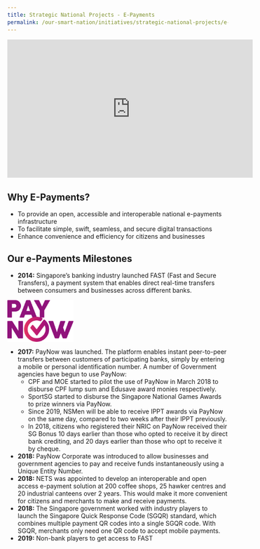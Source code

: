 ```yaml
---
title: Strategic National Projects - E-Payments
permalink: /our-smart-nation/initiatives/strategic-national-projects/e-payments
---
```


<iframe width="560" height="315" src="https://www.youtube.com/embed/1VmJm9imBp4" frameborder="0" allow="accelerometer; autoplay; clipboard-write; encrypted-media; gyroscope; picture-in-picture" allowfullscreen></iframe>

## Why E-Payments?

- To provide an open, accessible and interoperable national e-payments infrastructure
- To facilitate simple, swift, seamless, and secure digital transactions
- Enhance convenience and efficiency for citizens and businesses

## Our e-Payments Milestones

-	**2014:** Singapore’s banking industry launched FAST (Fast and Secure Transfers), a payment system that enables direct real-time transfers between consumers and businesses across different banks. 
	
<div style="width:30%;display:flex;justify-content:center;"><img alt="PayNow logo" src="/images/our-smart-nation/PayNow.png"></div>

- **2017:** PayNow was launched. The platform enables instant peer-to-peer transfers between customers of participating banks, simply by entering a mobile or personal identification number. A number of Government agencies have begun to use PayNow:
  - CPF and MOE started to pilot the use of PayNow in March 2018 to disburse CPF lump sum and Edusave award monies respectively.
  - SportSG started to disburse the Singapore National Games Awards to prize winners via PayNow.
  - Since 2019, NSMen will be able to receive IPPT awards via PayNow on the same day, compared to two weeks after their IPPT previously.
  - In 2018, citizens who registered their NRIC on PayNow received their SG Bonus 10 days earlier than those who opted to receive it by direct bank crediting, and 20 days earlier than those who opt to receive it by cheque.
- **2018:** PayNow Corporate was introduced to allow businesses and government agencies to pay and receive funds instantaneously using a Unique Entity Number. 
- **2018:** NETS was appointed to develop an interoperable and open access e-payment solution at 200 coffee shops, 25 hawker centres and 20 industrial canteens over 2 years. This would make it more convenient for citizens and merchants to make and receive payments.
- **2018:** The Singapore government worked with industry players to launch the Singapore Quick Response Code (SGQR) standard, which combines multiple payment QR codes into a single SGQR code. With SGQR, merchants only need one QR code to accept mobile payments.
- **2019:** Non-bank players to get access to FAST
